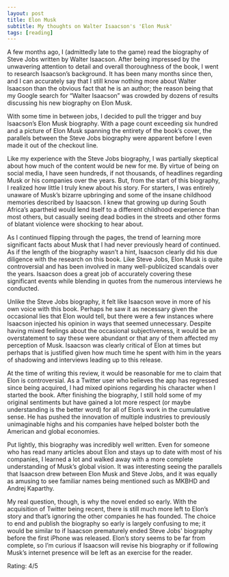 ```yaml
---
layout: post
title: Elon Musk
subtitle: My thoughts on Walter Isaacson's 'Elon Musk'
tags: [reading]
---
```

A few months ago, I (admittedly late to the game) read the biography of Steve Jobs written by Walter Isaacson. After being impressed by the unwavering attention to detail and overall thoroughness of the book, I went to research Isaacson’s background. It has been many months since then, and I can accurately say that I still know nothing more about Walter Isaacson than the obvious fact that he is an author; the reason being that my Google search for “Walter Isaacson” was crowded by dozens of results discussing his new biography on Elon Musk.

With some time in between jobs, I decided to pull the trigger and buy Isaacson’s Elon Musk biography. With a page count exceeding six hundred and a picture of Elon Musk spanning the entirety of the book’s cover, the parallels between the Steve Jobs biography were apparent before I even made it out of the checkout line.

Like my experience with the Steve Jobs biography, I was partially skeptical about how much of the content would be new for me. By virtue of being on social media, I have seen hundreds, if not thousands, of headlines regarding Musk or his companies over the years. But, from the start of this biography, I realized how little I truly knew about his story. For starters, I was entirely unaware of Musk’s bizarre upbringing and some of the insane childhood memories described by Isaacson. I knew that growing up during South Africa’s apartheid would lend itself to a different childhood experience than most others, but casually seeing dead bodies in the streets and other forms of blatant violence were shocking to hear about. 

As I continued flipping through the pages, the trend of learning more significant facts about Musk that I had never previously heard of continued. As if the length of the biography wasn’t a hint, Isaacson clearly did his due diligence with the research on this book. Like Steve Jobs, Elon Musk is quite controversial and has been involved in many well-publicized scandals over the years. Isaacson does a great job of accurately covering these significant events while blending in quotes from the numerous interviews he conducted. 

Unlike the Steve Jobs biography, it felt like Isaacson wove in more of his own voice with this book. Perhaps he saw it as necessary given the occasional lies that Elon would tell, but there were a few instances where Isaacson injected his opinion in ways that seemed unnecessary. Despite having mixed feelings about the occasional subjectiveness, it would be an overstatement to say these were abundant or that any of them affected my perception of Musk. Isaacson was clearly critical of Elon at times but perhaps that is justified given how much time he spent with him in the years of shadowing and interviews leading up to this release.

At the time of writing this review, it would be reasonable for me to claim that Elon is controversial. As a Twitter user who believes the app has regressed since being acquired, I had mixed opinions regarding his character when I started the book. After finishing the biography, I still hold some of my original sentiments but have gained a lot more respect (or maybe understanding is the better word) for all of Elon’s work in the cumulative sense. He has pushed the innovation of multiple industries to previously unimaginable highs and his companies have helped bolster both the American and global economies. 

Put lightly, this biography was incredibly well written. Even for someone who has read many articles about Elon and stays up to date with most of his companies, I learned a lot and walked away with a more complete understanding of Musk’s global vision. It was interesting seeing the parallels that Isaacson drew between Elon Musk and Steve Jobs, and it was equally as amusing to see familiar names being mentioned such as MKBHD and Andrej Kaparthy. 

My real question, though, is why the novel ended so early. With the acquisition of Twitter being recent, there is still much more left to Elon’s story and that’s ignoring the other companies he has founded. The choice to end and publish the biography so early is largely confusing to me; it would be similar to if Isaacson prematurely ended Steve Jobs' biography before the first iPhone was released. Elon’s story seems to be far from complete, so I’m curious if Isaacson will revise his biography or if following Musk’s internet presence will be left as an exercise for the reader.

Rating: 4/5

